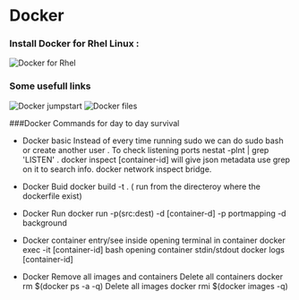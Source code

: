 Docker
=======

### Install Docker for Rhel  Linux :
![Docker for Rhel](https://docs.docker.com/engine/installation/linux/rhel)

### Some usefull links  
![Docker jumpstart](http://odewahn.github.io/docker-jumpstart)
![Docker files](https://www.digitalocean.com/community/tutorials/docker-explained-using-dockerfiles-to-automate-building-of-images)

###Docker Commands for day to day survival

* Docker basic
Instead of every time running sudo we can do sudo bash or create another user .
To check listening ports    nestat  -plnt | grep 'LISTEN' .
docker inspect [container-id]   will give json metadata  use grep on it to search info.
docker network inspect bridge.

* Docker Buid
    docker build -t <targetimagename>  .   ( run from the directeroy where the dockerfile exist)
	
* Docker Run
   docker run -p(src:dest) -d [container-d]  -p portmapping -d  background
   
* Docker container entry/see inside
   opening terminal in container
      docker exec -it [container-id] bash
   opening container stdin/stdout
      docker logs [container-id]
	  
* Docker Remove all images and containers
    Delete all containers
     docker rm $(docker ps -a -q)
    Delete all images
     docker rmi $(docker images -q)
	 
	 
